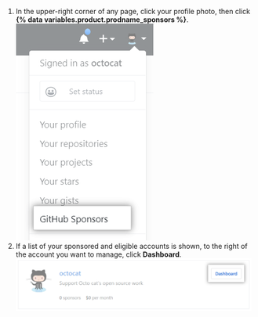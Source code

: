 1. In the upper-right corner of any page, click your profile photo, then click **{% data variables.product.prodname_sponsors %}**.
![{% data variables.product.prodname_sponsors %} button](/assets/images/help/sponsors/access-github-sponsors-dashboard.png)
2. If a list of your sponsored and eligible accounts is shown, to the right of the account you want to manage, click **Dashboard**.
![Developer sponsors dashboard button](/assets/images/help/sponsors/dev-sponsors-dashboard-button.png)
